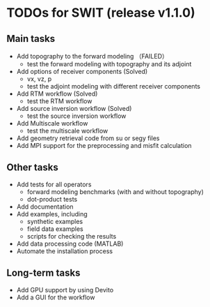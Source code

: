 # TODOs for SWIT (release v1.1.0)

## Main tasks
- Add topography to the forward modeling （FAILED）
    - test the forward modeling with topography and its adjoint
- Add options of receiver components (Solved)
    - vx, vz, p
    - test the adjoint modeling with different receiver components
- Add RTM workflow (Solved)
    - test the RTM workflow
- Add source inversion workflow (Solved)
    - test the source inversion workflow
- Add Multiscale workflow
    - test the multiscale workflow
- Add geometry retrieval code from su or segy files
- Add MPI support for the preprocessing and misfit calculation


## Other tasks
- Add tests for all operators
    - forward modeling benchmarks (with and without topography)
    - dot-product tests
- Add documentation
- Add examples, including
    - synthetic examples
    - field data examples
    - scripts for checking the results
- Add data processing code (MATLAB)
- Automate the installation process


## Long-term tasks
- Add GPU support by using Devito
- Add a GUI for the workflow